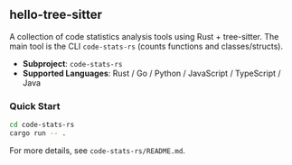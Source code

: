 ## hello-tree-sitter

A collection of code statistics analysis tools using Rust + tree-sitter. The main tool is the CLI `code-stats-rs` (counts functions and classes/structs).

- **Subproject**: `code-stats-rs`
- **Supported Languages**: Rust / Go / Python / JavaScript / TypeScript / Java

### Quick Start

```bash
cd code-stats-rs
cargo run -- .
```

For more details, see `code-stats-rs/README.md`.
